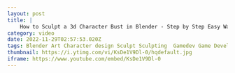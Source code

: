 ```yaml
---
layout: post
title: |
    How to Sculpt a 3d Character Bust in Blender - Step by Step Easy Walkthrough
category: video
date: 2022-11-29T02:57:53.020Z
tags: Blender Art Character design Sculpt Sculpting  Gamedev Game Development Indie dev Unreal Unity Godot Stylized MarshmammL indie friendly tv
thumbnail: https://i.ytimg.com/vi/KsDe1V9Dl-0/hqdefault.jpg
iframe: https://www.youtube.com/embed/KsDe1V9Dl-0
---
```

